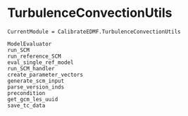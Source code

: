 # TurbulenceConvectionUtils

```@meta
CurrentModule = CalibrateEDMF.TurbulenceConvectionUtils
```

```@docs
ModelEvaluator
run_SCM
run_reference_SCM
eval_single_ref_model
run_SCM_handler
create_parameter_vectors
generate_scm_input
parse_version_inds
precondition
get_gcm_les_uuid
save_tc_data
```